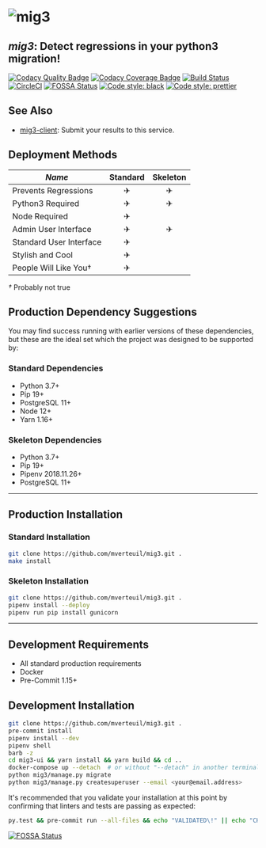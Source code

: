 # ![mig3](https://repository-images.githubusercontent.com/183804036/f4e59c00-69bb-11e9-96c5-6188c6a6f664)
## *mig3*: Detect regressions in your python3 migration!

[![Codacy Quality Badge](https://api.codacy.com/project/badge/Grade/79079a3fa54e49d4b6cfee5f3451737e)](https://www.codacy.com/app/mverteuil/mig3?utm_source=github.com&amp;utm_medium=referral&amp;utm_content=mverteuil/mig3&amp;utm_campaign=Badge_Grade)
[![Codacy Coverage Badge](https://api.codacy.com/project/badge/Coverage/79079a3fa54e49d4b6cfee5f3451737e)](https://www.codacy.com/app/mverteuil/mig3?utm_source=github.com&utm_medium=referral&utm_content=mverteuil/mig3&utm_campaign=Badge_Coverage)
[![Build Status](https://travis-ci.com/mverteuil/mig3.svg?branch=master)](https://travis-ci.com/mverteuil/mig3)
[![CircleCI](https://circleci.com/gh/mverteuil/mig3.svg?style=svg)](https://circleci.com/gh/mverteuil/mig3)
[![FOSSA Status](https://app.fossa.com/api/projects/git%2Bgithub.com%2Fmverteuil%2Fmig3.svg?type=shield)](https://app.fossa.com/projects/git%2Bgithub.com%2Fmverteuil%2Fmig3?ref=badge_shield)
[![Code style: black](https://img.shields.io/badge/code%20style-black-000000.svg)](https://github.com/python/black)
[![Code style: prettier](https://img.shields.io/badge/code_style-prettier-ff69b4.svg?style=flat-square)](https://github.com/prettier/prettier)

## See Also

-   [mig3-client](https://github.com/mverteuil/mig3-client): Submit your results to this service.

## Deployment Methods

| *Name*                    | Standard | Skeleton |
|---------------------------|:--------:|:--------:|
| Prevents Regressions      |     ✈    |     ✈    |
| Python3 Required          |     ✈    |     ✈    |
| Node Required             |     ✈    |          |
| Admin User Interface      |     ✈    |     ✈    |
| Standard User Interface   |     ✈    |          |
| Stylish and Cool          |     ✈    |          |
| People Will Like You†     |     ✈    |          |

*†* Probably not true

## Production Dependency Suggestions

You may find success running with earlier versions of these dependencies, but these are the ideal set which the project
was designed to be supported by:

### Standard Dependencies

-   Python 3.7+
-   Pip 19+
-   PostgreSQL 11+
-   Node 12+
-   Yarn 1.16+

### Skeleton Dependencies

-   Python 3.7+
-   Pip 19+
-   Pipenv 2018.11.26+
-   PostgreSQL 11+

---

## Production Installation

### Standard Installation

```zsh
git clone https://github.com/mverteuil/mig3.git .
make install
```

### Skeleton Installation

```zsh
git clone https://github.com/mverteuil/mig3.git .
pipenv install --deploy
pipenv run pip install gunicorn
```

---

## Development Requirements

-   All standard production requirements
-   Docker
-   Pre-Commit 1.15+

## Development Installation

```zsh
git clone https://github.com/mverteuil/mig3.git .
pre-commit install
pipenv install --dev
pipenv shell
barb -z
cd mig3-ui && yarn install && yarn build && cd ..
docker-compose up --detach  # or without "--detach" in another terminal session
python mig3/manage.py migrate
python mig3/manage.py createsuperuser --email <your@email.address>
```

It's recommended that you validate your installation at this point by confirming that linters and tests are passing as expected:

```zsh
py.test && pre-commit run --all-files && echo "VALIDATED\!" || echo "CHECK YOUR INSTALLATION"
```

[![FOSSA Status](https://app.fossa.com/api/projects/git%2Bgithub.com%2Fmverteuil%2Fmig3.svg?type=large)](https://app.fossa.com/projects/git%2Bgithub.com%2Fmverteuil%2Fmig3?ref=badge_large)
